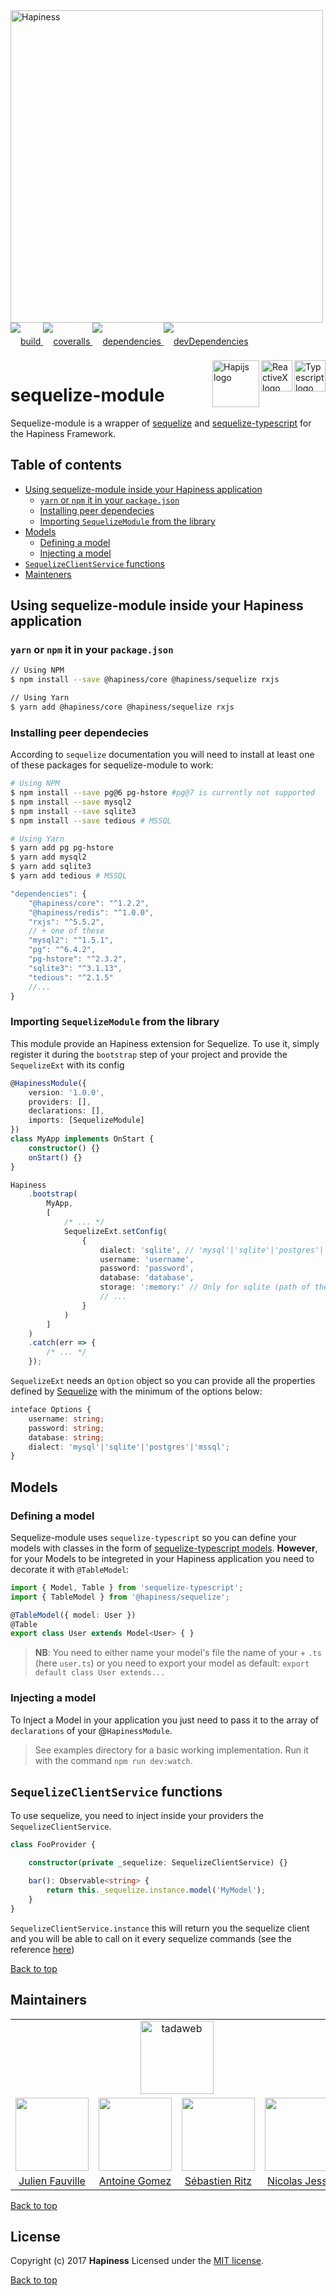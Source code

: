 <img src="http://bit.ly/2mxmKKI" width="500" alt="Hapiness" />

<div style="margin-bottom:20px;">
    <div style="line-height:60px">
        <a href="https://travis-ci.org/hapinessjs/sequelize-module.svg?branch=master">
            <img src="https://travis-ci.org/hapinessjs/sequelize-module.svg?branch=master" alt="build" />
        </a>
        <a href="https://coveralls.io/github/hapinessjs/sequelize-module?branch=master">
            <img src="https://coveralls.io/repos/github/hapinessjs/sequelize-module/badge.svg?branch=master" alt="coveralls" />
        </a>
        <a href="https://david-dm.org/hapinessjs/sequelize-module">
            <img src="https://david-dm.org/hapinessjs/sequelize-module.svg" alt="dependencies" />
        </a>
        <a href="https://david-dm.org/hapinessjs/sequelize-module?type=dev">
            <img src="https://david-dm.org/hapinessjs/sequelize-module/dev-status.svg" alt="devDependencies" />
        </a>
    </div>
    <div>
        <a href="https://www.typescriptlang.org/docs/tutorial.html">
            <img src="https://cdn-images-1.medium.com/max/800/1*8lKzkDJVWuVbqumysxMRYw.png"
                align="right" alt="Typescript logo" width="50" height="50" style="border:none;" />
        </a>
        <a href="http://reactivex.io/rxjs">
            <img src="http://reactivex.io/assets/Rx_Logo_S.png"
                align="right" alt="ReactiveX logo" width="50" height="50" style="border:none;" />
        </a>
        <a href="http://hapijs.com">
            <img src="http://bit.ly/2lYPYPw"
                align="right" alt="Hapijs logo" width="75" style="border:none;" />
        </a>
    </div>
</div>

# sequelize-module

Sequelize-module is a wrapper of [sequelize](http://docs.sequelizejs.com/) and [sequelize-typescript](https://github.com/RobinBuschmann/sequelize-typescript) for the Hapiness Framework.

## Table of contents
* [Using sequelize-module inside your Hapiness application](#using-sequelize-module-inside-your-Hapiness-application)
    * [`yarn` or `npm` it in your `package.json`](#yarn-or-npm-it-in-your-package)
    * [Installing peer dependecies](#installing-peer-dependencies)
    * [Importing `SequelizeModule` from the library](#importing-sequelizemodule-from-the-library)
* [Models](#models)
    * [Defining a model](#defining-a-model)
    * [Injecting a model](#injecting-a-model)
* [`SequelizeClientService` functions](#sequelizeclientservice-functions)
* [Mainteners](#mainteners)

## Using sequelize-module inside your Hapiness application

### `yarn` or `npm` it in your `package.json`
```bash
// Using NPM
$ npm install --save @hapiness/core @hapiness/sequelize rxjs

// Using Yarn
$ yarn add @hapiness/core @hapiness/sequelize rxjs
```

### Installing peer dependecies
According to `sequelize` documentation you will need to install at least one of these packages for sequelize-module to work:

```bash
# Using NPM
$ npm install --save pg@6 pg-hstore #pg@7 is currently not supported
$ npm install --save mysql2
$ npm install --save sqlite3
$ npm install --save tedious # MSSQL

# Using Yarn
$ yarn add pg pg-hstore
$ yarn add mysql2
$ yarn add sqlite3
$ yarn add tedious # MSSQL
```
```javascript
"dependencies": {
    "@hapiness/core": "^1.2.2",
    "@hapiness/redis": "^1.0.0",
    "rxjs": "^5.5.2",
    // + one of these
    "mysql2": "^1.5.1",
    "pg": "^6.4.2",
    "pg-hstore": "^2.3.2",
    "sqlite3": "^3.1.13",
    "tedious": "^2.1.5"
    //...
}
```

### Importing `SequelizeModule` from the library

This module provide an Hapiness extension for Sequelize.
To use it, simply register it during the ```bootstrap``` step of your project and provide the ```SequelizeExt``` with its config

```typescript
@HapinessModule({
    version: '1.0.0',
    providers: [],
    declarations: [],
    imports: [SequelizeModule]
})
class MyApp implements OnStart {
    constructor() {}
    onStart() {}
}

Hapiness
    .bootstrap(
        MyApp,
        [
            /* ... */
            SequelizeExt.setConfig(
                {
                    dialect: 'sqlite', // 'mysql'|'sqlite'|'postgres'|'mssql'
                    username: 'username',
                    password: 'password',
                    database: 'database',
                    storage: ':memory:' // Only for sqlite (path of the file or :memory:)
                    // ...
                }
            )
        ]
    )
    .catch(err => {
        /* ... */
    });
```

`SequelizeExt` needs an `Option` object so you can provide all the properties defined by [Sequelize](http://docs.sequelizejs.com/class/lib/sequelize.js~Sequelize.html#instance-constructor-constructor) with the minimum of the options below:
```typescript
inteface Options {
    username: string;
    password: string;
    database: string;
    dialect: 'mysql'|'sqlite'|'postgres'|'mssql';
}
```

## Models

### Defining a model

Sequelize-module uses `sequelize-typescript` so you can define your models with classes in the form of [sequelize-typescript models](https://github.com/RobinBuschmann/sequelize-typescript#model-definition). **However**, for your Models to be integreted in your Hapiness application you need to decorate it with `@TableModel`:

```Typescript
import { Model, Table } from 'sequelize-typescript';
import { TableModel } from '@hapiness/sequelize';

@TableModel({ model: User })
@Table
export class User extends Model<User> { }
```

> **NB**: You need to either name your model's file the name of your + `.ts` (here `user.ts`) or you need to export your model as default: `export default class User extends...`

### Injecting a model

To Inject a Model in your application you just need to pass it to the array of `declarations` of your @`HapinessModule`.

> See examples directory for a basic working implementation. Run it with the command `npm run dev:watch`.

## ```SequelizeClientService``` functions

To use sequelize, you need to inject inside your providers the ```SequelizeClientService```.

```typescript
class FooProvider {

    constructor(private _sequelize: SequelizeClientService) {}

    bar(): Observable<string> {
    	return this._sequelize.instance.model('MyModel');
    }
}
```

`SequelizeClientService.instance` this will return you the sequelize client and you will be able to call on it every sequelize commands (see the reference [here](http://docs.sequelizejs.com/identifiers.html))

[Back to top](#table-of-contents)

## Maintainers

<table>
    <tr>
        <td colspan="4" align="center"><a href="https://www.tadaweb.com"><img src="http://bit.ly/2xHQkTi" width="117" alt="tadaweb" /></a></td>
    </tr>
    <tr>
        <td align="center"><a href="https://github.com/Juneil"><img src="https://avatars3.githubusercontent.com/u/6546204?v=3&s=117" width="117"/></a></td>
        <td align="center"><a href="https://github.com/antoinegomez"><img src="https://avatars3.githubusercontent.com/u/997028?v=3&s=117" width="117"/></a></td>
        <td align="center"><a href="https://github.com/reptilbud"><img src="https://avatars3.githubusercontent.com/u/6841511?v=3&s=117" width="117"/></a></td>
        <td align="center"><a href="https://github.com/njl07"><img src="https://avatars3.githubusercontent.com/u/1673977?v=3&s=117" width="117"/></a></td>
    </tr>
    <tr>
        <td align="center"><a href="https://github.com/Juneil">Julien Fauville</a></td>
        <td align="center"><a href="https://github.com/antoinegomez">Antoine Gomez</a></td>
        <td align="center"><a href="https://github.com/reptilbud">Sébastien Ritz</a></td>
        <td align="center"><a href="https://github.com/njl07">Nicolas Jessel</a></td>
    </tr>
</table>

[Back to top](#table-of-contents)

## License

Copyright (c) 2017 **Hapiness** Licensed under the [MIT license](https://github.com/hapinessjs/redis-module/blob/master/LICENSE.md).

[Back to top](#table-of-contents)

